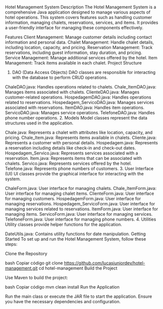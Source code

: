 Hotel Management System
Description
The Hotel Management System is a comprehensive Java application designed to manage various aspects of hotel operations. This system covers features such as handling customer information, managing chalets, reservations, services, and items. It provides a user-friendly interface for managing these components effectively.

Features
Client Management: Manage customer details including contact information and personal data.
Chalet Management: Handle chalet details, including location, capacity, and pricing.
Reservation Management: Track reservations, including guest information, stay duration, and pricing.
Service Management: Manage additional services offered by the hotel.
Item Management: Track items available in each chalet.
Project Structure
1. DAO (Data Access Objects)
DAO classes are responsible for interacting with the database to perform CRUD operations.

ChaleDAO.java: Handles operations related to chalets.
Chale_ItemDAO.java: Manages items associated with chalets.
ClienteDAO.java: Manages customer-related operations.
HospedagemDAO.java: Handles operations related to reservations.
Hospedagem_ServicoDAO.java: Manages services associated with reservations.
ItemDAO.java: Handles item operations.
ServicoDAO.java: Manages service operations.
TelefoneDAO.java: Handles phone number operations.
2. Models
Model classes represent the data structures used in the application.

Chale.java: Represents a chalet with attributes like location, capacity, and pricing.
Chale_Item.java: Represents items available in chalets.
Cliente.java: Represents a customer with personal details.
Hospedagem.java: Represents a reservation including details like check-in and check-out dates.
Hospedagem_Servico.java: Represents services associated with a reservation.
Item.java: Represents items that can be associated with chalets.
Servico.java: Represents services offered by the hotel.
Telefone.java: Represents phone numbers of customers.
3. User Interface (UI)
UI classes provide the graphical interface for interacting with the system.

ChaleForm.java: User interface for managing chalets.
Chale_ItemForm.java: User interface for managing chalet items.
ClienteForm.java: User interface for managing customers.
HospedagemForm.java: User interface for managing reservations.
Hospedagem_ServicoForm.java: User interface for managing services related to reservations.
ItemForm.java: User interface for managing items.
ServicoForm.java: User interface for managing services.
TelefoneForm.java: User interface for managing phone numbers.
4. Utilities
Utility classes provide helper functions for the application.

DateUtils.java: Contains utility functions for date manipulation.
Getting Started
To set up and run the Hotel Management System, follow these steps:

Clone the Repository

bash
Copiar código
git clone https://github.com/lucasjuniordev/hotel-management.git
cd hotel-management
Build the Project

Use Maven to build the project:

bash
Copiar código
mvn clean install
Run the Application

Run the main class or execute the JAR file to start the application. Ensure you have the necessary dependencies and configuration.
